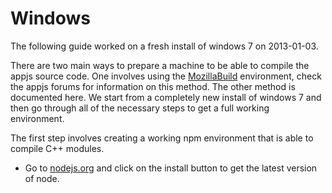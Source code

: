 # Windows

The following guide worked on a fresh install of windows 7 on 2013-01-03.

There are two main ways to prepare a machine to be able to compile the appjs source code. One involves using the [MozillaBuild](https://wiki.mozilla.org/MozillaBuild) environment, check the appjs forums for information on this method. The other method is documented here. We start from a completely new install of windows 7 and then go through all of the necessary steps to get a full working environment.

The first step involves creating a working npm environment that is able to compile C++ modules.
* Go to [nodejs.org](http://nodejs.org/) and click on the install button to get the latest version of node.

